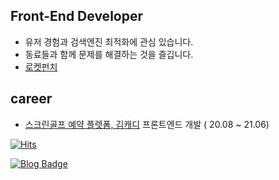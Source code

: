 ## Front-End Developer

- 유저 경험과 검색엔진 최적화에 관심 있습니다.
- 동료들과 함께 문제를 해결하는 것을 즐깁니다.
- [로켓펀치](https://www.rocketpunch.com/@kimhecan)

## career


- [스크린골프 예약 플렛폼, 김캐디](https://kimcaddie.com) 프론트엔드 개발  ( 20.08 ~ 21.06)



[![Hits](https://hits.seeyoufarm.com/api/count/incr/badge.svg?url=https%3A%2F%2Fgithub.com%2Fkimhecan%2Fkimhecan&count_bg=%2379C83D&title_bg=%23555555&icon=&icon_color=%23E7E7E7&title=hits&edge_flat=false)](https://hits.seeyoufarm.com)


 [![Blog Badge](https://img.shields.io/badge/-blog-%2303C75A)](https://blog.naver.com/kimhecan)
